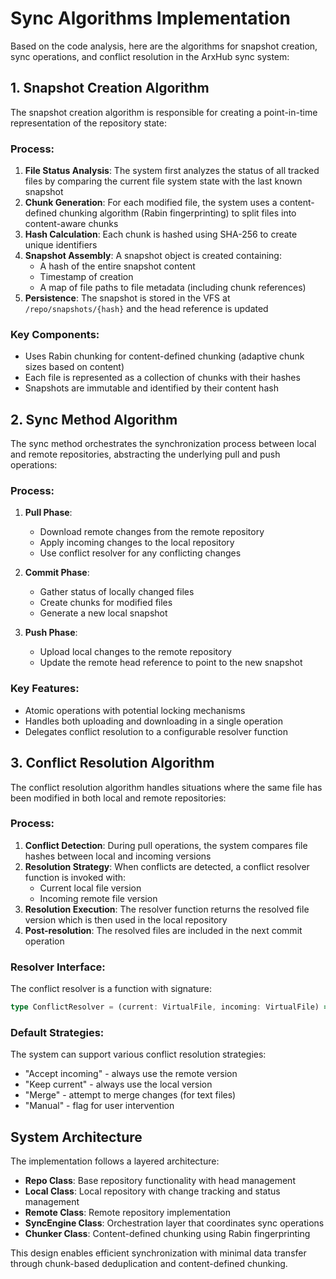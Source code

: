 # Sync Algorithms Implementation

Based on the code analysis, here are the algorithms for snapshot creation, sync operations, and conflict resolution in the ArxHub sync system:

## 1. Snapshot Creation Algorithm

The snapshot creation algorithm is responsible for creating a point-in-time representation of the repository state:

### Process:
1. **File Status Analysis**: The system first analyzes the status of all tracked files by comparing the current file system state with the last known snapshot
2. **Chunk Generation**: For each modified file, the system uses a content-defined chunking algorithm (Rabin fingerprinting) to split files into content-aware chunks
3. **Hash Calculation**: Each chunk is hashed using SHA-256 to create unique identifiers
4. **Snapshot Assembly**: A snapshot object is created containing:
   - A hash of the entire snapshot content
   - Timestamp of creation
   - A map of file paths to file metadata (including chunk references)
5. **Persistence**: The snapshot is stored in the VFS at `/repo/snapshots/{hash}` and the head reference is updated

### Key Components:
- Uses Rabin chunking for content-defined chunking (adaptive chunk sizes based on content)
- Each file is represented as a collection of chunks with their hashes
- Snapshots are immutable and identified by their content hash

## 2. Sync Method Algorithm

The sync method orchestrates the synchronization process between local and remote repositories, abstracting the underlying pull and push operations:

### Process:
1. **Pull Phase**:
   - Download remote changes from the remote repository
   - Apply incoming changes to the local repository
   - Use conflict resolver for any conflicting changes

2. **Commit Phase**:
   - Gather status of locally changed files
   - Create chunks for modified files
   - Generate a new local snapshot

3. **Push Phase**:
   - Upload local changes to the remote repository
   - Update the remote head reference to point to the new snapshot

### Key Features:
- Atomic operations with potential locking mechanisms
- Handles both uploading and downloading in a single operation
- Delegates conflict resolution to a configurable resolver function

## 3. Conflict Resolution Algorithm

The conflict resolution algorithm handles situations where the same file has been modified in both local and remote repositories:

### Process:
1. **Conflict Detection**: During pull operations, the system compares file hashes between local and incoming versions
2. **Resolution Strategy**: When conflicts are detected, a conflict resolver function is invoked with:
   - Current local file version
   - Incoming remote file version
3. **Resolution Execution**: The resolver function returns the resolved file version which is then used in the local repository
4. **Post-resolution**: The resolved files are included in the next commit operation

### Resolver Interface:
The conflict resolver is a function with signature:
```typescript
type ConflictResolver = (current: VirtualFile, incoming: VirtualFile) => VirtualFile | Promise<VirtualFile>
```

### Default Strategies:
The system can support various conflict resolution strategies:
- "Accept incoming" - always use the remote version
- "Keep current" - always use the local version
- "Merge" - attempt to merge changes (for text files)
- "Manual" - flag for user intervention

## System Architecture

The implementation follows a layered architecture:
- **Repo Class**: Base repository functionality with head management
- **Local Class**: Local repository with change tracking and status management
- **Remote Class**: Remote repository implementation
- **SyncEngine Class**: Orchestration layer that coordinates sync operations
- **Chunker Class**: Content-defined chunking using Rabin fingerprinting

This design enables efficient synchronization with minimal data transfer through chunk-based deduplication and content-defined chunking.